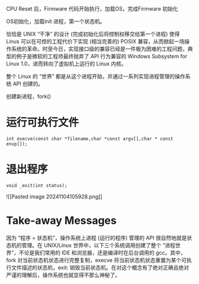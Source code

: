 CPU Reset 后，Firmware 代码开始执行，加载OS，完成Firmware 初始化

OS初始化，加载init 进程，第一个状态机。

恰恰是 UNIX “干净” 的设计 (完成初始化后将控制权移交给第一个进程) 使得 Linus 可以在可控的工程代价下实现 (相当完善的) POSIX 兼容，从而掀起一场操作系统的革命。时至今日，实现接口级的兼容已经是一件极为困难的工程问题，典型的例子是微软的工程师最终抛弃了 API 行为兼容的 Windows Subsystem for Linux 1.0，进而转向了虚拟机上运行的 Linux 内核。

整个 Linux 的 “世界” 都是从这个进程开始，并通过一系列实现进程管理的操作系统 API 创建的。

创建新进程，fork()

# 运行可执行文件
```
int execve(const char *filename,char *const argv[],char * const envp[]);
```

# 退出程序
```
void _exit(int status);
```
![[Pasted image 20241104105928.png]]



# Take-away Messages

因为 “程序 = 状态机”，操作系统上进程 (运行的程序) 管理的 API 很自然地就是状态机的管理。在 UNIX/Linux 世界中，以下三个系统调用创建了整个 “进程世界”，不论是我们常用的 IDE 和浏览器，还是编译时在后台调用的 gcc。其中，fork 对当前状态机状态进行完整复制，execve 将当前状态机状态重置为某个可执行文件描述的状态机，exit: 销毁当前状态机。在对这个概念有了绝对正确且绝对严谨的理解后，操作系统也就显得不那么神秘了。